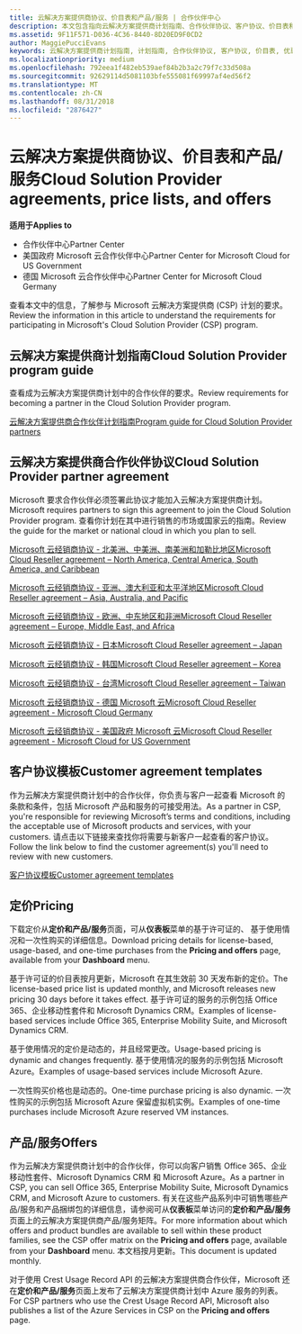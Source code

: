 ```yaml
---
title: 云解决方案提供商协议、价目表和产品/服务 | 合作伙伴中心
description: 本文包含指向云解决方案提供商计划指南、合作伙伴协议、客户协议、价目表和产品/服务的链接。
ms.assetid: 9F11F571-D036-4C36-8440-8D20ED9F0CD2
author: MaggiePucciEvans
keywords: 云解决方案提供商计划指南, 计划指南, 合作伙伴协议, 客户协议, 价目表, 优惠
ms.localizationpriority: medium
ms.openlocfilehash: 792eea1f482eb539aef84b2b3a2c79f7c33d508a
ms.sourcegitcommit: 92629114d5081103bfe555081f69997af4ed56f2
ms.translationtype: MT
ms.contentlocale: zh-CN
ms.lasthandoff: 08/31/2018
ms.locfileid: "2876427"
---
```

# <a name="cloud-solution-provider-agreements-price-lists-and-offers"></a><span data-ttu-id="dc2a9-104">云解决方案提供商协议、价目表和产品/服务</span><span class="sxs-lookup"><span data-stu-id="dc2a9-104">Cloud Solution Provider agreements, price lists, and offers</span></span>

**<span data-ttu-id="dc2a9-105">适用于</span><span class="sxs-lookup"><span data-stu-id="dc2a9-105">Applies to</span></span>**

-  <span data-ttu-id="dc2a9-106">合作伙伴中心</span><span class="sxs-lookup"><span data-stu-id="dc2a9-106">Partner Center</span></span>
-  <span data-ttu-id="dc2a9-107">美国政府 Microsoft 云合作伙伴中心</span><span class="sxs-lookup"><span data-stu-id="dc2a9-107">Partner Center for Microsoft Cloud for US Government</span></span>
-  <span data-ttu-id="dc2a9-108">德国 Microsoft 云合作伙伴中心</span><span class="sxs-lookup"><span data-stu-id="dc2a9-108">Partner Center for Microsoft Cloud Germany</span></span>


<span data-ttu-id="dc2a9-109">查看本文中的信息，了解参与 Microsoft 云解决方案提供商 (CSP) 计划的要求。</span><span class="sxs-lookup"><span data-stu-id="dc2a9-109">Review the information in this article to understand the requirements for participating in Microsoft's Cloud Solution Provider (CSP) program.</span></span> 

## <a href="" id="programguide"></a><span data-ttu-id="dc2a9-110">云解决方案提供商计划指南</span><span class="sxs-lookup"><span data-stu-id="dc2a9-110">Cloud Solution Provider program guide</span></span>


<span data-ttu-id="dc2a9-111">查看成为云解决方案提供商计划中的合作伙伴的要求。</span><span class="sxs-lookup"><span data-stu-id="dc2a9-111">Review requirements for becoming a partner in the Cloud Solution Provider program.</span></span>

[<span data-ttu-id="dc2a9-112">云解决方案提供商合作伙伴计划指南</span><span class="sxs-lookup"><span data-stu-id="dc2a9-112">Program guide for Cloud Solution Provider partners</span></span>](http://go.microsoft.com/fwlink/p/?LinkId=617100)

## <a href="" id="partneragreement"></a><span data-ttu-id="dc2a9-113">云解决方案提供商合作伙伴协议</span><span class="sxs-lookup"><span data-stu-id="dc2a9-113">Cloud Solution Provider partner agreement</span></span>


<span data-ttu-id="dc2a9-114">Microsoft 要求合作伙伴必须签署此协议才能加入云解决方案提供商计划。</span><span class="sxs-lookup"><span data-stu-id="dc2a9-114">Microsoft requires partners to sign this agreement to join the Cloud Solution Provider program.</span></span> <span data-ttu-id="dc2a9-115">查看你计划在其中进行销售的市场或国家云的指南。</span><span class="sxs-lookup"><span data-stu-id="dc2a9-115">Review the guide for the market or national cloud in which you plan to sell.</span></span>

[<span data-ttu-id="dc2a9-116">Microsoft 云经销商协议 - 北美洲、中美洲、南美洲和加勒比地区</span><span class="sxs-lookup"><span data-stu-id="dc2a9-116">Microsoft Cloud Reseller agreement – North America, Central America, South America, and Caribbean</span></span>](http://download.microsoft.com/download/2/C/8/2C8CAC17-FCE7-4F51-9556-4D77C7022DF5/MCRA2018_AOC_ENG_Sep2018_CR.pdf)

[<span data-ttu-id="dc2a9-117">Microsoft 云经销商协议 - 亚洲、澳大利亚和太平洋地区</span><span class="sxs-lookup"><span data-stu-id="dc2a9-117">Microsoft Cloud Reseller agreement – Asia, Australia, and Pacific</span></span>](http://download.microsoft.com/download/2/C/8/2C8CAC17-FCE7-4F51-9556-4D77C7022DF5/MCRA2018_APOC_ENG_Sep2018_CR.pdf)

[<span data-ttu-id="dc2a9-118">Microsoft 云经销商协议 - 欧洲、中东地区和非洲</span><span class="sxs-lookup"><span data-stu-id="dc2a9-118">Microsoft Cloud Reseller agreement – Europe, Middle East, and Africa</span></span>](http://download.microsoft.com/download/2/C/8/2C8CAC17-FCE7-4F51-9556-4D77C7022DF5/MCRA2018_EOC_ENG_Sep2018_CR.pdf)

[<span data-ttu-id="dc2a9-119">Microsoft 云经销商协议 - 日本</span><span class="sxs-lookup"><span data-stu-id="dc2a9-119">Microsoft Cloud Reseller agreement – Japan</span></span>](http://download.microsoft.com/download/2/C/8/2C8CAC17-FCE7-4F51-9556-4D77C7022DF5/MCRA2018_JPN_ENG_Sep2018_CR.pdf)

[<span data-ttu-id="dc2a9-120">Microsoft 云经销商协议 - 韩国</span><span class="sxs-lookup"><span data-stu-id="dc2a9-120">Microsoft Cloud Reseller agreement – Korea</span></span>](http://download.microsoft.com/download/2/C/8/2C8CAC17-FCE7-4F51-9556-4D77C7022DF5/MCRA2018_KOR_ENG_Sep2018_CR.pdf)

[<span data-ttu-id="dc2a9-121">Microsoft 云经销商协议 - 台湾</span><span class="sxs-lookup"><span data-stu-id="dc2a9-121">Microsoft Cloud Reseller agreement – Taiwan</span></span>](http://download.microsoft.com/download/2/C/8/2C8CAC17-FCE7-4F51-9556-4D77C7022DF5/MCRA2018_TAI_ENG_Sep2018_CR.pdf)

[<span data-ttu-id="dc2a9-122">Microsoft 云经销商协议 - 德国 Microsoft 云</span><span class="sxs-lookup"><span data-stu-id="dc2a9-122">Microsoft Cloud Reseller agreement - Microsoft Cloud Germany</span></span>](http://download.microsoft.com/download/2/C/8/2C8CAC17-FCE7-4F51-9556-4D77C7022DF5/MCRA2018_EOC_GER_ENG_Sep2018_GermanCloud_CR.pdf)

[<span data-ttu-id="dc2a9-123">Microsoft 云经销商协议 - 美国政府 Microsoft 云</span><span class="sxs-lookup"><span data-stu-id="dc2a9-123">Microsoft Cloud Reseller agreement - Microsoft Cloud for US Government</span></span>](http://download.microsoft.com/download/2/C/8/2C8CAC17-FCE7-4F51-9556-4D77C7022DF5/MCRA2018_AOC_USGCC_ENG_Sep2018_CR.pdf)

## <a href="" id="customeragreementtemplate"></a><span data-ttu-id="dc2a9-124">客户协议模板</span><span class="sxs-lookup"><span data-stu-id="dc2a9-124">Customer agreement templates</span></span>


<span data-ttu-id="dc2a9-125">作为云解决方案提供商计划中的合作伙伴，你负责与客户一起查看 Microsoft 的条款和条件，包括 Microsoft 产品和服务的可接受用法。</span><span class="sxs-lookup"><span data-stu-id="dc2a9-125">As a partner in CSP, you're responsible for reviewing Microsoft’s terms and conditions, including the acceptable use of Microsoft products and services, with your customers.</span></span> <span data-ttu-id="dc2a9-126">请点击以下链接来查找你将需要与新客户一起查看的客户协议。</span><span class="sxs-lookup"><span data-stu-id="dc2a9-126">Follow the link below to find the customer agreement(s) you'll need to review with new customers.</span></span> 

[<span data-ttu-id="dc2a9-127">客户协议模板</span><span class="sxs-lookup"><span data-stu-id="dc2a9-127">Customer agreement templates</span></span>](agreements.md)

## <a name="pricing"></a><span data-ttu-id="dc2a9-128">定价</span><span class="sxs-lookup"><span data-stu-id="dc2a9-128">Pricing</span></span>


<span data-ttu-id="dc2a9-129">下载定价从**定价和产品/服务**页面，可从**仪表板**菜单的基于许可证的、 基于使用情况和一次性购买的详细信息。</span><span class="sxs-lookup"><span data-stu-id="dc2a9-129">Download pricing details for license-based, usage-based, and one-time purchases from the **Pricing and offers** page, available from your **Dashboard** menu.</span></span> 

<span data-ttu-id="dc2a9-130">基于许可证的价目表按月更新，Microsoft 在其生效前 30 天发布新的定价。</span><span class="sxs-lookup"><span data-stu-id="dc2a9-130">The license-based price list is updated monthly, and Microsoft releases new pricing 30 days before it takes effect.</span></span> <span data-ttu-id="dc2a9-131">基于许可证的服务的示例包括 Office 365、企业移动性套件和 Microsoft Dynamics CRM。</span><span class="sxs-lookup"><span data-stu-id="dc2a9-131">Examples of license-based services include Office 365, Enterprise Mobility Suite, and Microsoft Dynamics CRM.</span></span> 

<span data-ttu-id="dc2a9-132">基于使用情况的定价是动态的，并且经常更改。</span><span class="sxs-lookup"><span data-stu-id="dc2a9-132">Usage-based pricing is dynamic and changes frequently.</span></span> <span data-ttu-id="dc2a9-133">基于使用情况的服务的示例包括 Microsoft Azure。</span><span class="sxs-lookup"><span data-stu-id="dc2a9-133">Examples of usage-based services include Microsoft Azure.</span></span>

<span data-ttu-id="dc2a9-134">一次性购买价格也是动态的。</span><span class="sxs-lookup"><span data-stu-id="dc2a9-134">One-time purchase pricing is also dynamic.</span></span> <span data-ttu-id="dc2a9-135">一次性购买的示例包括 Microsoft Azure 保留虚拟机实例。</span><span class="sxs-lookup"><span data-stu-id="dc2a9-135">Examples of one-time purchases include Microsoft Azure reserved VM instances.</span></span> 


## <a name="offers"></a><span data-ttu-id="dc2a9-136">产品/服务</span><span class="sxs-lookup"><span data-stu-id="dc2a9-136">Offers</span></span>


<span data-ttu-id="dc2a9-137">作为云解决方案提供商计划中的合作伙伴，你可以向客户销售 Office 365、企业移动性套件、Microsoft Dynamics CRM 和 Microsoft Azure。</span><span class="sxs-lookup"><span data-stu-id="dc2a9-137">As a partner in CSP, you can sell Office 365, Enterprise Mobility Suite, Microsoft Dynamics CRM, and Microsoft Azure to customers.</span></span> <span data-ttu-id="dc2a9-138">有关在这些产品系列中可销售哪些产品/服务和产品捆绑包的详细信息，请参阅可从**仪表板**菜单访问的**定价和产品/服务**页面上的云解决方案提供商产品/服务矩阵。</span><span class="sxs-lookup"><span data-stu-id="dc2a9-138">For more information about which offers and product bundles are available to sell within these product families, see the CSP offer matrix on the **Pricing and offers** page, available from your **Dashboard** menu.</span></span> <span data-ttu-id="dc2a9-139">本文档按月更新。</span><span class="sxs-lookup"><span data-stu-id="dc2a9-139">This document is updated monthly.</span></span>

<span data-ttu-id="dc2a9-140">对于使用 Crest Usage Record API 的云解决方案提供商合作伙伴，Microsoft 还在**定价和产品/服务**页面上发布了云解决方案提供商计划中 Azure 服务的列表。</span><span class="sxs-lookup"><span data-stu-id="dc2a9-140">For CSP partners who use the Crest Usage Record API, Microsoft also publishes a list of the Azure Services in CSP on the **Pricing and offers** page.</span></span>


